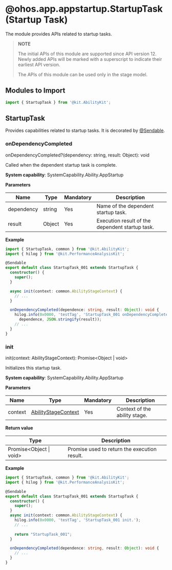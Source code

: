 # @ohos.app.appstartup.StartupTask (Startup Task)
<!--Kit: Ability Kit-->
<!--Subsystem: Ability-->
<!--Owner: @yzkp-->
<!--Designer: @yzkp-->
<!--Tester: @lixueqing513-->
<!--Adviser: @huipeizi-->

The module provides APIs related to startup tasks.

> **NOTE**
>
> The initial APIs of this module are supported since API version 12. Newly added APIs will be marked with a superscript to indicate their earliest API version.
>
> The APIs of this module can be used only in the stage model.

## Modules to Import

```js
import { StartupTask } from '@kit.AbilityKit';
```

## StartupTask

Provides capabilities related to startup tasks. It is decorated by [@Sendable](../../arkts-utils/arkts-sendable.md#sendable-decorator).

### onDependencyCompleted

onDependencyCompleted?(dependency: string, result: Object): void

Called when the dependent startup task is complete.

**System capability**: SystemCapability.Ability.AppStartup

**Parameters**

| Name| Type| Mandatory| Description|
| -------- | -------- | -------- | -------- |
| dependency | string | Yes| Name of the dependent startup task.|
| result | Object | Yes| Execution result of the dependent startup task.|

**Example**

```ts
import { StartupTask, common } from '@kit.AbilityKit';
import { hilog } from '@kit.PerformanceAnalysisKit';

@Sendable
export default class StartupTask_001 extends StartupTask {
  constructor() {
    super();
  }

  async init(context: common.AbilityStageContext) {
    // ...
  }

  onDependencyCompleted(dependence: string, result: Object): void {
    hilog.info(0x0000, 'testTag', 'StartupTask_001 onDependencyCompleted, dependence: %{public}s, result: %{public}s',
      dependence, JSON.stringify(result));
    // ...
  }
}
```


### init

init(context: AbilityStageContext): Promise\<Object \| void\>

Initializes this startup task.

**System capability**: SystemCapability.Ability.AppStartup

**Parameters**

| Name| Type| Mandatory| Description|
| -------- | -------- | -------- | -------- |
| context | [AbilityStageContext](js-apis-inner-application-abilityStageContext.md) | Yes| Context of the ability stage.|

**Return value**

| Type| Description|
| -------- | -------- |
| Promise\<Object \| void\> | Promise used to return the execution result.|

**Example**

```ts
import { StartupTask, common } from '@kit.AbilityKit';
import { hilog } from '@kit.PerformanceAnalysisKit';

@Sendable
export default class StartupTask_001 extends StartupTask {
  constructor() {
    super();
  }
  async init(context: common.AbilityStageContext) {
    hilog.info(0x0000, 'testTag', 'StartupTask_001 init.');
    // ...
    
    return "StartupTask_001";
  }

  onDependencyCompleted(dependence: string, result: Object): void {
    // ...
  }
}
```
